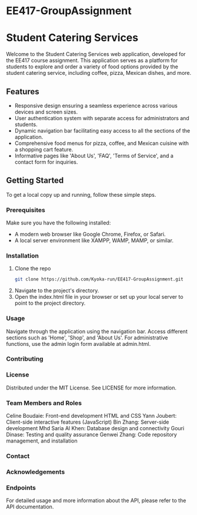 # EE417-GroupAssignment
# Student Catering Services

Welcome to the Student Catering Services web application, developed for the EE417 course assignment. This application serves as a platform for students to explore and order a variety of food options provided by the student catering service, including coffee, pizza, Mexican dishes, and more.

## Features

- Responsive design ensuring a seamless experience across various devices and screen sizes.
- User authentication system with separate access for administrators and students.
- Dynamic navigation bar facilitating easy access to all the sections of the application.
- Comprehensive food menus for pizza, coffee, and Mexican cuisine with a shopping cart feature.
- Informative pages like 'About Us', 'FAQ', 'Terms of Service', and a contact form for inquiries.

## Getting Started

To get a local copy up and running, follow these simple steps.

### Prerequisites

Make sure you have the following installed:
- A modern web browser like Google Chrome, Firefox, or Safari.
- A local server environment like XAMPP, WAMP, MAMP, or similar.

### Installation

1. Clone the repo
   ```sh
   git clone https://github.com/Kyoka-run/EE417-GroupAssignment.git
2. Navigate to the project's directory.
3. Open the index.html file in your browser or set up your local server to point to the project directory.
   
### Usage
Navigate through the application using the navigation bar. Access different sections such as 'Home', 'Shop', and 'About Us'. For administrative functions, use the admin login form available at admin.html.

### Contributing

### License
Distributed under the MIT License. See LICENSE for more information.

### Team Members and Roles
Celine Boudaie: Front-end development HTML and CSS
Yann Joubert: Client-side interactive features (JavaScript)
Bin Zhang: Server-side development
Mhd Saria Al Khen: Database design and connectivity
Gouri Dinase: Testing and quality assurance
Genwei Zhang: Code repository management, and installation

### Contact

### Acknowledgements

### Endpoints


For detailed usage and more information about the API, please refer to the API documentation.

